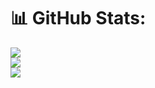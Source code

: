 # 📊 GitHub Stats:
![](https://github-readme-stats.vercel.app/api?username=marcomit&theme=dark&hide_border=false&include_all_commits=false&count_private=false)<br/>
![](https://github-readme-streak-stats.herokuapp.com/?user=marcomit&theme=dark&hide_border=false)<br/>
![](https://github-readme-stats.vercel.app/api/top-langs/?username=marcomit&theme=dark&hide_border=false&include_all_commits=false&count_private=false&layout=compact)
